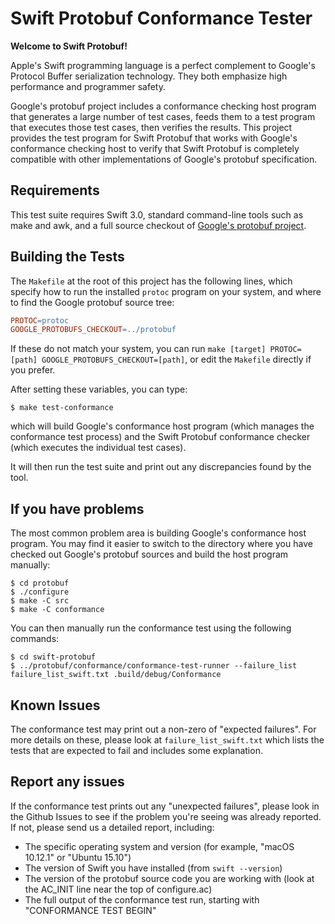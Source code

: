 # Swift Protobuf Conformance Tester

**Welcome to Swift Protobuf!**

Apple's Swift programming language is a perfect complement to Google's Protocol Buffer serialization technology.  They both emphasize high performance and programmer safety.

Google's protobuf project includes a conformance checking host program that generates a large number of test cases, feeds them to a test program that executes those test cases, then verifies the results.  This project provides the test program for Swift Protobuf that works with Google's conformance checking host to verify that Swift Protobuf is completely compatible with other implementations of Google's protobuf specification.

## Requirements

This test suite requires Swift 3.0, standard command-line tools such as make and awk, and a full source checkout of [Google's protobuf project](https://github.com/google/protobuf).

## Building the Tests

The `Makefile` at the root of this project has the following lines, which specify how to run the installed `protoc` program on your system, and where to find the Google protobuf source tree:
```Makefile
PROTOC=protoc
GOOGLE_PROTOBUFS_CHECKOUT=../protobuf
```

If these do not match your system, you can run `make [target] PROTOC=[path] GOOGLE_PROTOBUFS_CHECKOUT=[path]`, or edit the `Makefile` directly if you prefer.

After setting these variables, you can type:
```console
$ make test-conformance
```

which will build Google's conformance host program (which manages the conformance test process) and the Swift Protobuf conformance checker (which executes the individual test cases).

It will then run the test suite and print out any discrepancies found by the tool.

## If you have problems

The most common problem area is building Google's conformance host program.  You may find it easier to switch to the directory where you have checked out Google's protobuf sources and build the host program manually:
```console
$ cd protobuf
$ ./configure
$ make -C src
$ make -C conformance
```

You can then manually run the conformance test using the following commands:
```console
$ cd swift-protobuf
$ ../protobuf/conformance/conformance-test-runner --failure_list failure_list_swift.txt .build/debug/Conformance
```

## Known Issues

The conformance test may print out a non-zero of "expected failures".  For more details on these, please look at `failure_list_swift.txt` which lists the tests that are expected to fail and includes some explanation.

## Report any issues

If the conformance test prints out any "unexpected failures", please look in the Github Issues to see if the problem you're seeing was already reported.  If not, please send us a detailed report, including:
* The specific operating system and version (for example, "macOS 10.12.1" or "Ubuntu 15.10")
* The version of Swift you have installed (from `swift --version`)
* The version of the protobuf source code you are working with (look at the AC_INIT line near the top of configure.ac)
* The full output of the conformance test run, starting with "CONFORMANCE TEST BEGIN"

